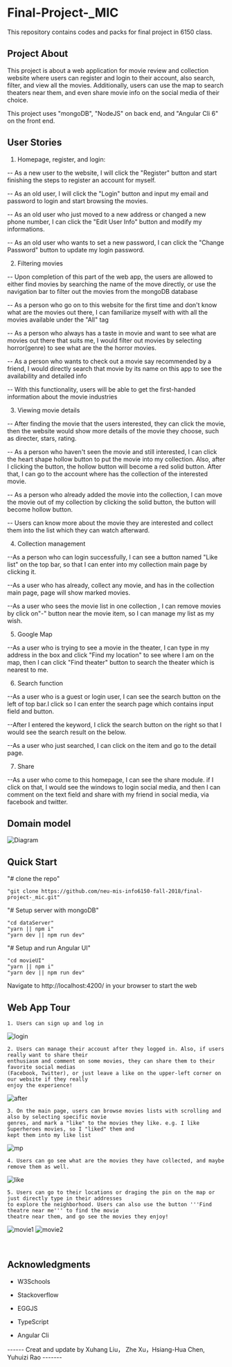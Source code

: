 Final-Project-_MIC
=========

This repository contains codes and packs for final project in 6150 class.

## Project About

This project is about a web application for movie review and collection website where users can register and login to their account, also search, filter, and view all the movies. Additionally, users can use the map to search theaters near them, and even share movie info on the social media of their choice.

This project uses "mongoDB", "NodeJS" on back end, and "Angular Cli 6" on the front end.


## User Stories
1. Homepage, register, and login:

-- As a new user to the website, I will click the "Register" button and start finishing the steps to register an account for myself.

-- As an old user, I will click the "Login" button and input my email and password to login and start browsing the movies.

-- As an old user who just moved to a new address or changed a new phone number, I can click the "Edit User Info" button and modify my informations.

-- As an old user who wants to set a new password, I can click the "Change Password" button to update my login password.

2. Filtering movies

-- Upon completion of this part of the web app, the users are allowed to either find movies by searching the name of the move directly, or use the navigation bar to filter out the movies from the mongoDB database

-- As a person who go on to this website for the first time and don't know what are the movies out there, I can familiarize myself with with all the movies available under the "All" tag

-- As a person who always has a taste in movie and want to see what are movies out there that suits me, I would filter out movies by selecting horror(genre) to see what are the the horror movies.

-- As a person who wants to check out a movie say recommended by a friend, I would directly search that movie by its name on this app to see the availability and detailed info

-- With this functionality, users will be able to get the first-handed information about the movie industries

3. Viewing movie details

-- After finding the movie that the users interested, they can click the movie, then the website would show more details of the movie they choose, such as directer, stars, rating.

-- As a person who haven't seen the movie and still interested, I can click the heart shape hollow button to put the movie into my collection. Also, after I clicking the button, the hollow button will become a red solid button. After that, I can go to the account where has the collection of the interested movie.

-- As a person who already added the movie into the collection, I can move the movie out of my collection by clicking the solid button, the button will become hollow button. 

-- Users can know more about the movie they are interested and collect them into the list which they can watch afterward.

4. Collection management

--As a person who can login successfully, I can see a button named "Like list" on the top bar, so that I can enter into my collection main page by clicking it.

--As a user who has already, collect any movie, and has in the collection main page, page will show marked movies. 

--As a user who sees the movie list in one collection , I can remove movies by click on"-" button near the movie item, so I can manage my list as my wish.

5. Google Map

--As a user who is trying to see a movie in the theater, I can type in my address in the box and click "Find my location" to see where I am on the map, then I can click "Find theater" button to search the theater which is nearest to me.

6. Search function

--As a user who is a guest or login user, I can see the search button on the left of top bar.I click so I can enter the search page which contains input field and button.

--After I entered the keyword, I click the search button on the right so that I would see the search result on the below.

--As a user who just searched, I can click on the item and go to the detail page.

7. Share 

--As a user who come to this homepage, I can see the share module. if I click on that, I would see the windows to login social media, and then I can comment on the text field and share with my friend in social media, via facebook and twitter.




## Domain model

![Diagram](https://github.com/neu-mis-info6150-fall-2018/final-project-_mic/blob/master/DDD_MIC.svg)


## Quick Start

"# clone the repo"

	"git clone https://github.com/neu-mis-info6150-fall-2018/final-project-_mic.git"
	

"# Setup server with mongoDB"

	"cd dataServer"
	"yarn || npm i"
	"yarn dev || npm run dev"

"# Setup and run Angular UI"

	"cd movieUI"
	"yarn || npm i"
	"yarn dev || npm run dev"


Navigate to http://localhost:4200/ in your browser to start the web


## Web App Tour


	1. Users can sign up and log in
	
	
![login](https://raw.githubusercontent.com/xuzhe0205/MovieWorld/master/assets/login.png)

	2. Users can manage their account after they logged in. Also, if users really want to share their 
	enthusiasm and comment on some movies, they can share them to their favorite social medias 
	(Facebook, Twitter), or just leave a like on the upper-left corner on our website if they really 
	enjoy the experience!

![after](https://raw.githubusercontent.com/xuzhe0205/MovieWorld/master/assets/after.png)
	

	3. On the main page, users can browse movies lists with scrolling and also by selecting specific movie 
	genres, and mark a "like" to the movies they like. e.g. I like Superheroes movies, so I "liked" them and 
	kept them into my like list
	
![mp](https://raw.githubusercontent.com/xuzhe0205/MovieWorld/master/assets/mp.png)

	4. Users can go see what are the movies they have collected, and maybe remove them as well.

![like](https://raw.githubusercontent.com/xuzhe0205/MovieWorld/master/assets/like.png)


	5. Users can go to their locations or draging the pin on the map or just directly type in their addresses 
	to explore the neighborhood. Users can also use the button '''Find theatre near me''' to find the movie 
	theatre near them, and go see the movies they enjoy!
	
![movie1](https://raw.githubusercontent.com/xuzhe0205/MovieWorld/master/assets/movie1.png)
![movie2](https://raw.githubusercontent.com/xuzhe0205/MovieWorld/master/assets/movie2.png)


<br>



## Acknowledgments

* W3Schools

* Stackoverflow

* EGGJS

* TypeScript

* Angular Cli

------ Creat and update by Xuhang Liu， Zhe Xu，Hsiang-Hua Chen, Yuhuizi Rao -------
